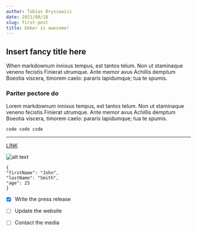 ```yaml
---
author: Tobias Brysiewicz
date: 2021/08/18
slug: first-post
title: Ember is awesome!
---
```


## Insert fancy title here

When markdownum innixus tempus, est tantos telum. Non ut staminaque veneno
fecistis Finierat utrumque. Ante memor avus Achillis demptum Boeotia viscera,
timorem caelo: pararis lapidumque; tua te spumis.

### Pariter pectore do 

Lorem markdownum innixus tempus, est tantos telum. Non ut staminaque veneno
fecistis Finierat utrumque. Ante memor avus Achillis demptum Boeotia viscera,
timorem caelo: pararis lapidumque; tua te spumis.

  `code code code`

---

[LINK](https://www.example.com)

![alt text](image.jpg)


  ```
{
  "firstName": "John",
  "lastName": "Smith",
  "age": 25
}
```

- [x] Write the press release
- [ ] Update the website
- [ ] Contact the media

